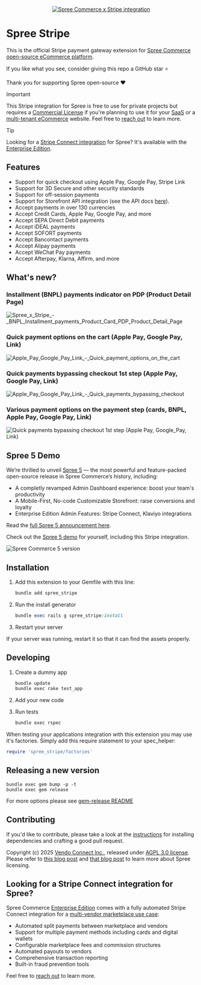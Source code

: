 <p align="center">
  <a href="https://spreecommerce.org">
    <img alt="Spree Commerce x Stripe integration" src="https://vendo-production-res.cloudinary.com/image/upload/w_2000/q_auto/v1742930549/docs/github/Spree_Commerce_open-source_eCommerce_Stripe_payments_integration_-_Github_xlrcn8.jpg">
  </a>

# Spree Stripe

This is the official Stripe payment gateway extension for [Spree Commerce](https://spreecommerce.org) [open-source eCommerce platform](https://spreecommerce.org/). 

If you like what you see, consider giving this repo a GitHub star :star:

Thank you for supporting Spree open-source :heart:

> [!IMPORTANT]
> This Stripe integration for Spree is free to use for private projects but requires a [Commercial License](https://spreecommerce.org/why-consider-a-commercial-license-for-your-multi-tenant-or-saas-spree-based-project/) if you're planning to use it for your [SaaS](https://spreecommerce.org/multi-tenant-white-label-ecommerce/) or a [multi-tenant eCommerce](https://spreecommerce.org/multi-tenant-white-label-ecommerce/) website. 
> Feel free to [reach out](https://spreecommerce.org/get-started/) to learn more.

> [!TIP]
> Looking for a [Stripe Connect integration](#looking-for-a-stripe-connect-integration-for-spree) for Spree? It's available with the [Enterprise Edition](https://spreecommerce.org/spree-commerce-version-comparison-community-edition-vs-enterprise-edition/).

## Features

- Support for quick checkout using Apple Pay, Google Pay, Stripe Link
- Support for 3D Secure and other security standards
- Support for off-session payments
- Support for Storefront API integration (see the API docs [here](https://spreecommerce.org/docs/api-reference/storefront/stripe)).
- Accept payments in over 130 currencies
- Accept Credit Cards, Apple Pay, Google Pay, and more
- Accept SEPA Direct Debit payments
- Accept iDEAL payments
- Accept SOFORT payments
- Accept Bancontact payments
- Accept Alipay payments
- Accept WeChat Pay payments
- Accept Afterpay, Klarna, Affirm, and more

## What's new?

### Installment (BNPL) payments indicator on PDP (Product Detail Page)

![Spree_x_Stripe_-_BNPL_Installment_payments_Product_Card_PDP_Product_Detail_Page](https://vendo-production-res.cloudinary.com/image/upload/w_2000/q_auto/v1742983146/docs/github/Spree_x_Stripe_-_BNPL_Installment_payments_Product_Card_PDP_Product_Detail_Page_amhfkw.jpg)

### Quick payment options on the cart (Apple Pay, Google Pay, Link)

![Apple_Pay_Google_Pay_Link_-_Quick_payment_options_on_the_cart](https://vendo-production-res.cloudinary.com/image/upload/w_2000/q_auto/v1742930027/docs/github/Spree_x_Stripe_-_Apple_Pay_Google_Pay_Link_-_Quick_payment_options_on_the_cart_aw45x9.jpg)

### Quick payments bypassing checkout 1st step (Apple Pay, Google Pay, Link)

![Apple_Pay_Google_Pay_Link_-_Quick_payments_bypassing_checkout](https://vendo-production-res.cloudinary.com/image/upload/w_2000/q_auto/v1742930027/docs/github/Spree_x_Stripe_-_Apple_Pay_Google_Pay_Link_-_Quick_payments_bypassing_checkout_on_Cart_n6gbh6.jpg)

### Various payment options on the payment step (cards, BNPL, Apple Pay, Google Pay, Link)

![Quick payments bypassing checkout 1st step (Apple Pay, Google_Pay, Link)](https://vendo-production-res.cloudinary.com/image/upload/w_2000/q_auto/v1742930027/docs/github/Spree_x_Stripe_-_Apple_Pay_Google_Pay_Link_-_Checkout_payment_step_rxxnr9.jpg)

## Spree 5 Demo

We’re thrilled to unveil [Spree 5](https://spreecommerce.org/announcing-spree-5-the-biggest-open-source-release-ever/
) — the most powerful and feature-packed open-source release in Spree Commerce’s history, including:
- A completly revamped Admin Dashboard experience: boost your team's productivity 
- A Mobile-First, No-code Customizable Storefront: raise conversions and loyalty
- Enterprise Edition Admin Features: Stripe Connect, Klaviyo integrations

Read the [full Spree 5 announcement here](https://spreecommerce.org/announcing-spree-5-the-biggest-open-source-release-ever/).

Check out the [Spree 5 demo](https://demo.spreecommerce.org/) for yourself, including this Stripe integration.

![Spree Commerce 5 version](https://vendo-production-res.cloudinary.com/image/upload/w_2000/q_auto/v1742985405/docs/github/Spree_Commerce_open-source_eCommerce_myzurl.jpg)

## Installation

1. Add this extension to your Gemfile with this line:

    ```ruby
    bundle add spree_stripe
    ```

2. Run the install generator

    ```ruby
    bundle exec rails g spree_stripe:install
    ```

3. Restart your server

  If your server was running, restart it so that it can find the assets properly.

## Developing

1. Create a dummy app

    ```bash
    bundle update
    bundle exec rake test_app
    ```

2. Add your new code
3. Run tests

    ```bash
    bundle exec rspec
    ```

When testing your applications integration with this extension you may use it's factories.
Simply add this require statement to your spec_helper:

```ruby
require 'spree_stripe/factories'
```

## Releasing a new version

```shell
bundle exec gem bump -p -t
bundle exec gem release
```

For more options please see [gem-release README](https://github.com/svenfuchs/gem-release)

## Contributing

If you'd like to contribute, please take a look at the
[instructions](CONTRIBUTING.md) for installing dependencies and crafting a good
pull request.

Copyright (c) 2025 [Vendo Connect Inc.](https://getvendo.com), released under [AGPL 3.0 license](https://github.com/spree/spree_stripe/blob/main/LICENSE.md). Please refer to [this blog post](https://spreecommerce.org/why-spree-is-changing-its-open-source-license-to-agpl-3-0-and-introducing-a-commercial-license/) and [that blog post](https://spreecommerce.org/open-source-ecommerce-transparency/) to learn more about Spree licensing. 

## Looking for a Stripe Connect integration for Spree?

Spree Commerce [Enterprise Edition](https://spreecommerce.org/spree-commerce-version-comparison-community-edition-vs-enterprise-edition/) comes with a fully automated Stripe Connect integration for a [multi-vendor marketplace use case](https://spreecommerce.org/marketplace-ecommerce/):

- Automated split payments between marketplace and vendors
- Support for multiple payment methods including cards and digital wallets
- Configurable marketplace fees and commission structures
- Automated payouts to vendors
- Comprehensive transaction reporting
- Built-in fraud prevention tools

Feel free to [reach out](https://spreecommerce.org/get-started/) to learn more.
